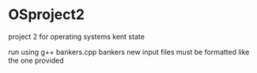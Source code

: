 # OSproject2
project 2 for operating systems kent state

run using g++ bankers.cpp bankers
new input files must be formatted like the one provided
